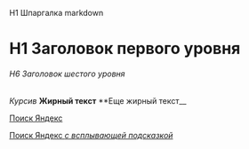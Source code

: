 H1 Шпаргалка markdown

# H1 Заголовок первого уровня

###### H6 Заголовок шестого уровня

*Курсив*
**Жирный текст**
**Еще жирный текст__

[Поиск Яндекс](https://yandex.ru/search)

[Поиск Яндекс *с всплывающей подсказкой*](https://yandex.ru/search "Поиск Яндекс")
